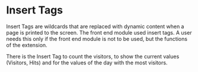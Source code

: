# Insert Tags

Insert Tags are wildcards that are replaced with dynamic content when a page is 
printed to the screen. The front end module used insert tags. A user needs this 
only if the front end module is not to be used, but the functions of the extension.

There is the Insert Tag to count the visitors, to show the current values 
(Visitors, Hits) and for the values of the day with the most visitors.
